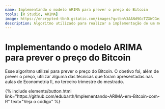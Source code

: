 ```yaml
---
name: Implementando o modelo ARIMA para prever o preço do Bitcoin
tools: [R Studio, ARIMA]
image: https://encrypted-tbn0.gstatic.com/images?q=tbn%3AANd9GcTZXWCGeiwJb5rFadBkoSt_ApFEkScqdqY1GH_YkFtoPIVSnyTK&usqp=CAU
description: Algoritmo utilizado para realizar a implementação de um modelo ARIMA no R studio.
---
```


# Implementando o modelo ARIMA para prever o preço do Bitcoin

Esse algoritmo utilizei para prever o preço do Bitcoin. O obetivo foi, além de prever o preço, utilizar alguma das técnicas que foram apresentadas nas aulas de Econometria II, no terceiro trimestre do mestrado.


<p class="text-center">
{% include elements/button.html link="https://github.com/edubarth/Implementando-ARIMA-em-Bitcoin-com-R" text="Veja o código" %}
</p>
